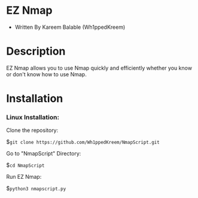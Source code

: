 # EZ Nmap
- Written By Kareem Balable (Wh1ppedKreem)

# Description

EZ Nmap allows you to use Nmap quickly and efficiently whether you know or don't know how to use Nmap.

# Installation

### Linux Installation:
Clone the repository:

$```git clone https://github.com/Wh1ppedKreem/NmapScript.git```

Go to "NmapScript" Directory:

$```cd NmapScript```

Run EZ Nmap:

$```python3 nmapscript.py```
